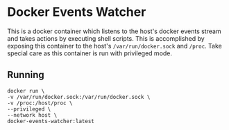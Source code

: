 # Docker Events Watcher

This is a docker container which listens to the host's docker events stream and takes actions by executing shell scripts. This is accomplished by exposing this container to the host's `/var/run/docker.sock` and `/proc`. Take special care as this container is run with privileged mode.

## Running

```
docker run \
-v /var/run/docker.sock:/var/run/docker.sock \
-v /proc:/host/proc \
--privileged \
--network host \
docker-events-watcher:latest
```